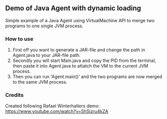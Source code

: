 ## Demo of Java Agent with dynamic loading

Simple example of a Java Agent using VirtualMachine API to merge two programs to one single JVM process.

### How to use

1. First off you want to generate a JAR-file and change the path in Agent.java to your JAR-file path.
2. Secondly you will start Main.java and copy the PID from the terminal, then paste it into Agent.java to attatch the VM to the current JVM process.
3. Then you can run 'Agent.main()' and the two programs are now merged to the same JVM process.

### Credits

Created following Rafael Winterhalters demo: https://www.youtube.com/watch?v=ShSjzru4kZA
